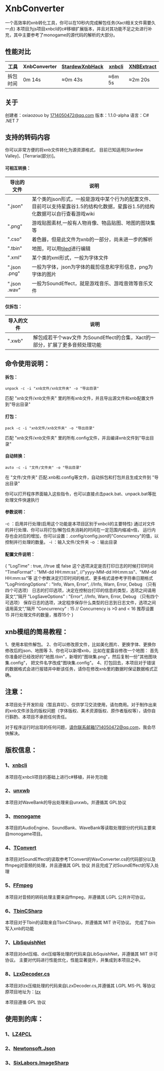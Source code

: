 # XnbConverter

一个高效率的xnb转化工具，你可以在10秒内完成解包任务(Xact相关文件需要久一点)
本项目为js项目xnbcli的c#移植扩展版本，并且对其功能不足之处进行补充，其中主要参考了monogame的源代码的解析的大部分。

## 性能对比

| 工具     | XnbConverter | [StardewXnbHack](https://github.com/Pathoschild/StardewXnbHack) | [xnbcli](https://github.com/LeonBlade/xnbcli/) | [XNBExtract](https://community.playstarbound.com/threads/110976) |
| -------- |--------------| ------------------------------------------------------------ | ---------------------------------------------- | ------------------------------------------------------------ |
| 拆包时间 | 0m 14s       | ≈0m 43s                                                      | ≈6m 5s                                         | ≈2m 20s                                                      |

## 关于

创建者：oxiaozouo by [1714050472@qq.com](1714050472@qq.com)
版本：1.1.0-alpha
语言：C# .NET 7

## 支持的转码内容

你可以非常方便的将xnb文件转化为源资源格式， 目前已知适用[Stardew Valley]、[Terraria(部分)]。

#### 可相互转换：

| 导出的文件        | 说明                                                                     |
|--------------|------------------------------------------------------------------------|
| ".json"      | 某个类的json形式，一般是游戏中某个行为的配置文件、目前可以支持星露谷1.5的结构化数据，星露谷1.5的结构化数据可以自行查看游戏wiki |
| ".png"       | 游戏贴图素材,一般有人物肖像、物品贴图、地图的图块集等                                            |
| ".cso"       | 着色器，但是此文件为xnb的一部分，尚未进一步的解析                                             |
| ".tbin"      | 地图，可以用[tiled](https://www.mapeditor.org/)进行编辑                          |
| ".xml"       | 某个类的xml形式，一般为字体文件                                                      |
| ".json .png" | 一般为字体，json为字体的裁剪信息和字形信息，png为字体的图片                                      |
| ".json .wav" | 一般为SoundEffect，就是游戏音乐、游戏音效等音乐文件                                        |
|              |                                                                        |

#### 仅拆包：

| 导入的文件  | 说明                                                 |
|--------|----------------------------------------------------|
| ".xwb" | 解包成若干个wav文件   为SoundEffect的合集，Xact的一部分，扩展了更多音频处理功能 |

## 命令使用说明：

#### 拆包：

```
unpack -c -i "xnb文件/xnb文件夹" -o "导出目录"
```

 匹配 "xnb文件/xnb文件夹" 里的所有xnb文件，并且导出源文件和xnb配置文件到"导出目录"

#### 打包：

```
pack -c -i "xnb文件/xnb文件夹" -o "导出目录"
```

 匹配 "xnb文件/xnb文件夹" 里的所有.config文件，并且编译xnb文件到"导出目录"

#### 自动转换：

```
auto -c -i "文件/文件夹" -o "导出目录"
```

 在 "文件/文件夹" 匹配.xnb和.config等文件，自动拆包和打包并且生成文件到 "导出目录"

你可以打开程序界面输入这些指令，也可以直接点击pack.bat、unpack.bat等批处理文件快速执行

#### 参数说明：

-c ：启用并行处理(启用这个功能是本项目区别于xnbcli的主要特性)
通过对文件的并行处理、你可以将打包/解包任务消耗的时间在一定范围内缩减n倍，
运行内存也会对应的增加，你可以设置：.config/config.json的"Concurrency"的值，以控制并行处理的数量。
-i ：输入文件/文件夹
-o ：输出目录

#### 配置文件说明：

{
"LogTime" : true, //true 或 false 这个选项决定是否打印日志的时候打印时间
"TimeFormat" : "MM-dd HH:mm:ss", //"yyyy-MM-dd HH:mm:ss"、"MM-dd HH:mm:ss"等 这个参数决定打印时间的格式、更多格式请参考字符串日期格式
"LogPrintingOptions" : "Info, Warn, Error", //Info, Warn, Error, Debug （只有四个可选项）
日志的打印选项，决定在控制台打印的信息的类型，选项之间请用英文“,”隔开
"LogSaveOptions" : "Error", //Info, Warn, Error, Debug （只有四个可选项） 保存日志的选项，决定程序保存什么类型的日志到日志文件，选项之间请用英文“,”隔开
"Concurrency" : 15 // Concurrency is   >0 and < 16 推荐设置 15 并行处理文件的数量，推荐15个
}

## xnb模组的简易教程：

1、使用本软件解包。
2、你可以修改原文件，比如美化图片、更换字体、更换你修改后的json、地图等
3、你也可以新增xnb，比如在星露谷修改一个地图：
首先你准备好已经改好的"地图.tbin"，新增的"图块集.png"，然后复制一份"其他图块集.config"，
把文件名字改成"图块集.config"。
4、打包回去，本项目对于错误的数据格式会进行报错并中断该任务，请你在修改xnb里的数据时保证数据格式正确。

## 注意：

本项目处于开发阶段（暂且弃坑）、仅供学习交流使用，请勿商用。对于制作出来的xnb文件涉及的版权问题（字体版权、美术资源版权、原作者版权等），请你自行斟酌、本项目不承担任何责任。

对于程序运行时出现的任何问题，请你联系邮箱1714050472@qq.com，我会尽快解决。

## 版权信息：

### 1、[xnbcli](https://github.com/LeonBlade/xnbcli)

本项目在xnbcli项目的基础上进行c#移植，并补充功能

### 2、[unxwb](https://github.com/mariodon/unxwb)

本项目对WaveBank的导出处理来自unxwb。并遵循其 GPL协议

### 3、[monogame](https://github.com/MonoGame/MonoGame)

本项目的AudioEngine、SoundBank、WaveBank等读取处理部分的代码主要来自monogame项目。

### 4、[TConvert](https://github.com/trigger-segfault/TConvert)

本项目对SoundEffect的读取参考TConvert的WavConverter.cs的代码部分以及ffmpeg对音频的处理，并且遵循其 GPL 协议
并且完成了对SoundEffect的写入处理

### 5、[FFmpeg](http://ffmpeg.org)

本项目对音频的转码处理主要来自ffmpeg，并遵循其 LGPL 公共许可协议。

### 6、[TbinCSharp](https://github.com/spacechase0/TbinCSharp)

本项目对于Tbin的读取来自TbinCSharp，并遵循其 MIT 许可协议。
完成了tbin写入xnb的功能

### 7、[LibSquishNet](https://github.com/MaxxWyndham/LibSquishNet)

本项目对dxt压缩、dxt压缩等处理的代码来自LibSquishNet，并遵循其 MIT 许可协议。
主要对代码进行性能优化，性能显著提升，并集成到本项目之中。

### 8、[LzxDecoder.cs](https://github.com/MonoGame/MonoGame/blob/master/MonoGame.Framework/Content/LzxDecoder.cs)

本项目对lzx压缩处理的代码来自LzxDecoder.cs,并遵循其 LGPL MS-PL 等协议
原项目地址为：[lzx](https://www.cabextract.org.uk/libmspack/)

本项目遵循 GPL 协议

## 使用到的库：

### 1、[LZ4PCL](https://github.com/zenith-nz/LZ4PCL)

### 2、[Newtonsoft.Json](https://www.newtonsoft.com/json)

### 3、[SixLabors.ImageSharp](https://github.com/SixLabors/ImageSharp)
